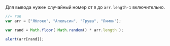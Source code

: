 Для вывода нужен случайный номер от `0` до `arr.length-1` включительно.

```js
//+ run
var arr = ["Яблоко", "Апельсин", "Груша", "Лимон"];

var rand = Math.floor( Math.random() * arr.length );

alert(arr[rand]);
```

